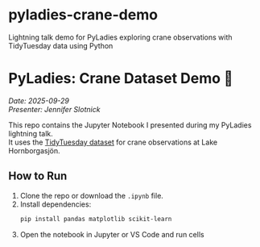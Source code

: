 # pyladies-crane-demo
Lightning talk demo for PyLadies exploring crane observations with TidyTuesday data using Python

# PyLadies: Crane Dataset Demo 🦢
*Date: 2025-09-29*  
*Presenter: Jennifer Slotnick*

This repo contains the Jupyter Notebook I presented during my PyLadies lightning talk.  
It uses the [TidyTuesday dataset](https://github.com/rfordatascience/tidytuesday) for crane observations at Lake Hornborgasjön.

## How to Run
1. Clone the repo or download the `.ipynb` file.  
2. Install dependencies:  
   ```bash
   pip install pandas matplotlib scikit-learn
3. Open the notebook in Jupyter or VS Code and run cells
